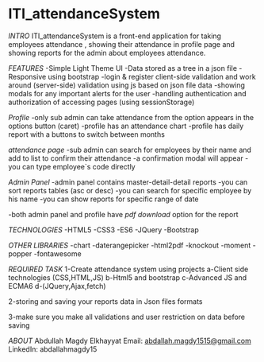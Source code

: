 # ITI_attendanceSystem

*INTRO* 
 ITI_attendanceSystem is a front-end application for taking employees attendance , showing their attendance in profile page and showing reports for the admin about employees attendance.

*FEATURES*
  -Simple Light Theme UI
  -Data stored as a tree in a json file
  -Responsive using bootstrap
  -login & register client-side validation and
   work around (server-side) validation using js based on json file data
  -showing modals for any important alerts for the user
  -handling authentication and authorization of accessing pages (using sessionStorage)
  
  *Profile*
  -only sub admin can take attendance from the option appears in the options button (caret)
  -profile has an attendance chart
  -profile has daily report with a buttons to switch between months

  *attendance page*
  -sub admin can search for employees by their name and add to list to confirm their attendance
  -a confirmation modal will appear
  -you can type employee`s code directly

  *Admin Panel*
  -admin panel contains master-detail-detail reports
  -you can sort reports tables (asc or desc)
  -you can search for specific employee by his name
  -you can show reports for specific range of date

  -both admin panel and profile have *pdf download* option for the report
  
*TECHNOLOGIES*
  -HTML5
  -CSS3
  -ES6
  -JQuery
  -Bootstrap

*OTHER LIBRARIES*
  -chart
  -daterangepicker
  -html2pdf
  -knockout
  -moment
  -popper
  -fontawesome



*REQUIRED TASK*
1-Create attendance system using projects
  a-Client side technologies (CSS,HTML,JS)
  b-Html5 and bootstrap
  c-Advanced JS and ECMA6
  d-(JQuery,Ajax,fetch)

2-storing and saving your reports data in Json files formats

3-make sure you make all validations and user restriction on data
before saving


*ABOUT*
  Abdullah Magdy Elkhayyat
  Email: abdallah.magdy1515@gmail.com
  LinkedIn: abdallahmagdy15